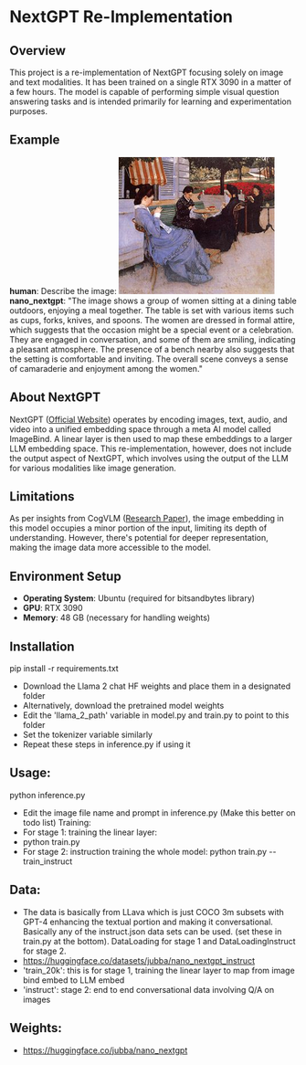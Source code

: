 # NextGPT Re-Implementation

## Overview
This project is a re-implementation of NextGPT focusing solely on image and text modalities. It has been trained on a single RTX 3090 in a matter of a few hours. The model is capable of performing simple visual question answering tasks and is intended primarily for learning and experimentation purposes.

## Example
**human**: Describe the image:
![My Image](./assets/caillebotte_portraits.jpeg)
**nano_nextgpt**: "The image shows a group of women sitting at a dining table outdoors, enjoying a meal together. The table is set with various items such as cups, forks, knives, and spoons. The women are dressed in formal attire, which suggests that the occasion might be a special event or a celebration. They are engaged in conversation, and some of them are smiling, indicating a pleasant atmosphere. The presence of a bench nearby also suggests that the setting is comfortable and inviting. The overall scene conveys a sense of camaraderie and enjoyment among the women."

## About NextGPT
NextGPT ([Official Website](https://next-gpt.github.io/)) operates by encoding images, text, audio, and video into a unified embedding space through a meta AI model called ImageBind. A linear layer is then used to map these embeddings to a larger LLM embedding space. This re-implementation, however, does not include the output aspect of NextGPT, which involves using the output of the LLM for various modalities like image generation.

## Limitations
As per insights from CogVLM ([Research Paper](https://arxiv.org/pdf/2311.03079.pdf)), the image embedding in this model occupies a minor portion of the input, limiting its depth of understanding. However, there's potential for deeper representation, making the image data more accessible to the model.

## Environment Setup
- **Operating System**: Ubuntu (required for bitsandbytes library)
- **GPU**: RTX 3090
- **Memory**: 48 GB (necessary for handling weights)

## Installation
pip install -r requirements.txt
- Download the Llama 2 chat HF weights and place them in a designated folder
- Alternatively, download the pretrained model weights
- Edit the 'llama_2_path' variable in model.py and train.py to point to this folder
- Set the tokenizer variable similarly
- Repeat these steps in inference.py if using it

## Usage:
python inference.py
- Edit the image file name and prompt in inference.py (Make this better on todo list)
Training:
- For stage 1: training the linear layer:
- python train.py
- For stage 2: instruction training the whole model:
python train.py --train_instruct

## Data:
- The data is basically from LLava which is just COCO 3m subsets with GPT-4 enhancing the textual portion and making it conversational. Basically any of the instruct.json data sets can be used. (set these in train.py at the bottom). DataLoading for stage 1 and DataLoadingInstruct for stage 2.
- https://huggingface.co/datasets/jubba/nano_nextgpt_instruct
- 'train_20k': this is for stage 1, training the linear layer to map from image bind embed to LLM embed
- 'instruct': stage 2: end to end conversational data involving Q/A on images

## Weights:
- https://huggingface.co/jubba/nano_nextgpt